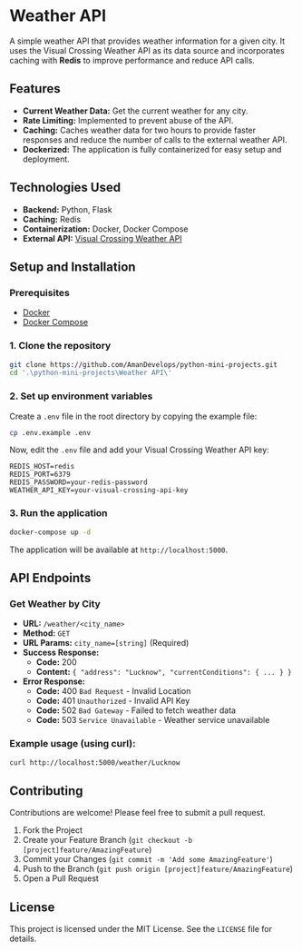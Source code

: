 # Weather API

A simple weather API that provides weather information for a given city. It uses the Visual Crossing Weather API as its data source and incorporates caching with **Redis** to improve performance and reduce API calls.

## Features

*   **Current Weather Data:** Get the current weather for any city.
*   **Rate Limiting:** Implemented to prevent abuse of the API.
*   **Caching:** Caches weather data for two hours to provide faster responses and reduce the number of calls to the external weather API.
*   **Dockerized:** The application is fully containerized for easy setup and deployment.

## Technologies Used

*   **Backend:** Python, Flask
*   **Caching:** Redis
*   **Containerization:** Docker, Docker Compose
*   **External API:** [Visual Crossing Weather API](https://www.visualcrossing.com/weather-api)

## Setup and Installation

### Prerequisites

*   [Docker](https://www.docker.com/get-started)
*   [Docker Compose](https://docs.docker.com/compose/install/)

### 1. Clone the repository

```bash
git clone https://github.com/AmanDevelops/python-mini-projects.git
cd '.\python-mini-projects\Weather API\'
```

### 2. Set up environment variables

Create a `.env` file in the root directory by copying the example file:

```bash
cp .env.example .env
```

Now, edit the `.env` file and add your Visual Crossing Weather API key:

```
REDIS_HOST=redis
REDIS_PORT=6379
REDIS_PASSWORD=your-redis-password
WEATHER_API_KEY=your-visual-crossing-api-key
```

### 3. Run the application

```bash
docker-compose up -d
```

The application will be available at `http://localhost:5000`.

## API Endpoints

### Get Weather by City

*   **URL:** `/weather/<city_name>`
*   **Method:** `GET`
*   **URL Params:** `city_name=[string]` (Required)
*   **Success Response:**
    *   **Code:** 200
    *   **Content:** `{ "address": "Lucknow", "currentConditions": { ... } }`
*   **Error Response:**
    *   **Code:** 400 `Bad Request` - Invalid Location
    *   **Code:** 401 `Unauthorized` - Invalid API Key
    *   **Code:** 502 `Bad Gateway` - Failed to fetch weather data
    *   **Code:** 503 `Service Unavailable` - Weather service unavailable

### Example usage (using curl):

```bash
curl http://localhost:5000/weather/Lucknow
```

## Contributing

Contributions are welcome! Please feel free to submit a pull request.

1.  Fork the Project
2.  Create your Feature Branch (`git checkout -b [project]feature/AmazingFeature`)
3.  Commit your Changes (`git commit -m 'Add some AmazingFeature'`)
4.  Push to the Branch (`git push origin [project]feature/AmazingFeature`)
5.  Open a Pull Request

## License

This project is licensed under the MIT License. See the `LICENSE` file for details.
